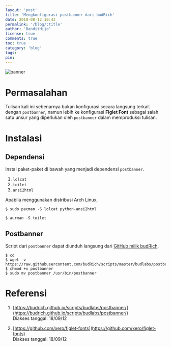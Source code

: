 ```yaml
---
layout: 'post'
title: 'Mengkonfigurasi postbanner dari budRich'
date: 2018-08-12 10:43
permalink: '/blog/:title'
author: 'BanditHijo'
license: true
comments: true
toc: true
category: 'blog'
tags:
pin:
---
```


<!-- BANNER OF THE POST -->
<img class="post-body-img" src="" alt="banner">

# Permasalahan
Tulisan kali ini sebenarnya bukan konfigurasi secara langsung terkait dengan `postbanner`, namun lebih ke konfigurasi **Figlet Font** sebagai salah satu unsur yang diperlukan oleh `postbanner` dalam memproduksi tulisan.

# Instalasi

## Dependensi

Instal paket-paket di bawah yang menjadi dependensi `postbanner`.
1. `lolcat`
2. `toilet`
3. `ansi2html`

Apabila menggunakan distribusi Arch Linux,
```
$ sudo pacman -S lolcat python-ansi2html
```
```
$ aurman -S toilet
```

## Postbanner

Script dari `postbanner` dapat diunduh langsung dari [GitHub milik budRich](https://github.com/budRich/scripts/tree/master/budlabs/postbanner).
```
$ cd
$ wget -v https://raw.githubusercontent.com/budRich/scripts/master/budlabs/postbanner/postbanner
$ chmod +x postbanner
$ sudo mv postbanner /usr/bin/postbanner
```

# Referensi

1. [https://budrich.github.io/scripts/budlabs/postbanner/](https://budrich.github.io/scripts/budlabs/postbanner/)
<br>Diakses tanggal: 18/09/12

2. [https://github.com/xero/figlet-fonts](https://github.com/xero/figlet-fonts)
<br>Diakses tanggal: 18/09/12

